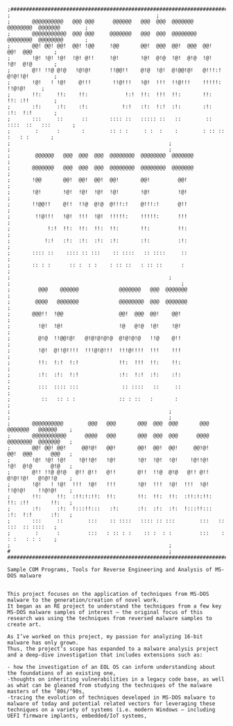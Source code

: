     ;########################################################################################
    ;											    ;
    ;       @@@@@@@@@@   @@@ @@@      @@@@@@   @@@  @@@  @@@@@@@   @@@@@@@@  @@@@@@@	    ;
    ;       @@@@@@@@@@@  @@@ @@@     @@@@@@@   @@@  @@@  @@@@@@@@  @@@@@@@@  @@@@@@@@	    ;
    ;       @@! @@! @@!  @@! !@@     !@@       @@!  @@@  @@!  @@@  @@!       @@!  @@@	    ; 
    ;       !@! !@! !@!  !@! @!!     !@!       !@!  @!@  !@!  @!@  !@!       !@!  @!@	    ;
    ;       @!! !!@ @!@   !@!@!      !!@@!!    @!@  !@!  @!@@!@!   @!!!:!    @!@!!@!	    ;
    ;       !@!   ! !@!    @!!!       !!@!!!   !@!  !!!  !!@!!!    !!!!!:    !!@!@!	    ;
    ;       !!:     !!:    !!:            !:!  !!:  !!!  !!:       !!:       !!: :!!	    ;
    ;       :!:     :!:    :!:           !:!   :!:  !:!  :!:       :!:       :!:  !:!	    ;
    ;       :::     ::      ::       :::: ::   ::::: ::   ::        :: ::::  ::   :::	    ;
    ;        :      :       :        :: : :     : :  :    :        : :: ::    :   : :	    ;
    ;       										    ;
    ;       										    ;
    ;        @@@@@@   @@@  @@@  @@@  @@@@@@@@  @@@@@@@@  @@@@@@@                            ;
    ;       @@@@@@@   @@@  @@@  @@@  @@@@@@@@  @@@@@@@@  @@@@@@@                            ;
    ;       !@@       @@!  @@!  @@!  @@!       @@!         @@!                              ;
    ;       !@!       !@!  !@!  !@!  !@!       !@!         !@!                              ;
    ;       !!@@!!    @!!  !!@  @!@  @!!!:!    @!!!:!      @!!                              ;
    ;        !!@!!!   !@!  !!!  !@!  !!!!!:    !!!!!:      !!!                              ;
    ;            !:!  !!:  !!:  !!:  !!:       !!:         !!:                              ;
    ;           !:!   :!:  :!:  :!:  :!:       :!:         :!:                              ;
    ;       :::: ::    :::: :: :::    :: ::::   :: ::::     ::                              ;
    ;       :: : :      :: :  : :    : :: ::   : :: ::      :                               ;
    ;       										    ;
    ;       									    	    ;
    ;         @@@    @@@@@@             @@@@@@@   @@@  @@@@@@@                              ;
    ;        @@@@   @@@@@@@             @@@@@@@@  @@@  @@@@@@@                              ;
    ;       @@@!!  !@@                  @@!  @@@  @@!    @@!                                ;
    ;         !@!  !@!                  !@   @!@  !@!    !@!                                ;
    ;         @!@  !!@@!@!   @!@!@!@!@  @!@!@!@   !!@    @!!                                ;
    ;         !@!  @!!@!!!!  !!!@!@!!!  !!!@!!!!  !!!    !!!                                ;
    ;         !!:  !:!  !:!             !!:  !!!  !!:    !!:                                ;
    ;         :!:  :!:  !:!             :!:  !:!  :!:    :!:                                ;
    ;         :::  :::: :::              :: ::::   ::     ::                                ;
    ;          ::   :: : :              :: : ::   :       :                                 ;
    ;       										    ;
    ;       										    ;
    ;       @@@@@@@@@@        @@@   @@@       @@@  @@@  @@@       @@@   @@@@@@@   @@@@@@    ;
    ;       @@@@@@@@@@@      @@@@   @@@       @@@  @@@  @@@      @@@@   @@@@@@@@  @@@@@@@   ;
    ;       @@! @@! @@!     @@!@!   @@!       @@!  @@!  @@!     @@!@!   @@!  @@@      @@@   ;
    ;       !@! !@! !@!    !@!!@!   !@!       !@!  !@!  !@!    !@!!@!   !@!  @!@      @!@   ;
    ;       @!! !!@ @!@   @!! @!!   @!!       @!!  !!@  @!@   @!! @!!   @!@!!@!   @!@!!@    ;
    ;       !@!   ! !@!  !!!  !@!   !!!       !@!  !!!  !@!  !!!  !@!   !!@!@!    !!@!@!    ;
    ;       !!:     !!:  :!!:!:!!:  !!:       !!:  !!:  !!:  :!!:!:!!:  !!: :!!       !!:   ;
    ;       :!:     :!:  !:::!!:::   :!:      :!:  :!:  :!:  !:::!!:::  :!:  !:!      :!:   ;
    ;       :::     ::        :::    :: ::::   :::: :: :::        :::   ::   :::  :: ::::   ;
    ;        :      :         :::   : :: : :    :: :  : :         :::    :   : :   : : :    ;
    ;       										    ;
    #       										    ;
    ########################################################################################;
                                                                                             
    Sample COM Programs, Tools for Reverse Engineering and Analysis of MS-DOS malware        
                                                                                             
                                                                                             
    This project focuses on the application of techniques from MS-DOS malware to the generation/creation of novel work. 
    It began as an RE project to understand the techniques from a few key MS-DOS malware samples of interest — the original focus of this research was using the techniques from reversed malware samples to create art. 
    
    As I’ve worked on this project, my passion for analyzing 16-bit malware has only grown. 
    Thus, the project’s scope has expanded to a malware analysis project and a deep-dive investigation that includes extensions such as: 
    
    - how the investigation of an EOL OS can inform understanding about the foundations of an existing one, 
    -thoughts on inheriting vulnerabilities in a legacy code base, as well as what can be gleaned from studying the techniques of the malware masters of the ‘80s/‘90s, 
    -tracing the evolution of techniques developed in MS-DOS malware to malware of today and potential related vectors for leveraging these techniques on a variety of systems (i.e. modern Windows — including UEFI firmware implants, embedded/IoT systems, 
    
